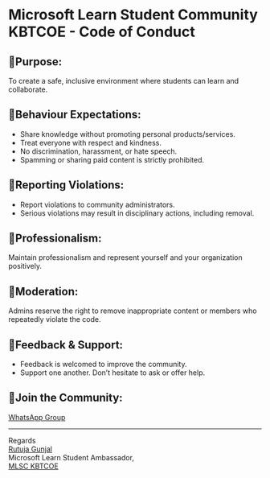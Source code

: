 # Microsoft Learn Student Community KBTCOE - Code of Conduct

## 📍Purpose:
To create a safe, inclusive environment where students can learn and collaborate.

## 📍Behaviour Expectations:
- Share knowledge without promoting personal products/services.
- Treat everyone with respect and kindness.
- No discrimination, harassment, or hate speech.
- Spamming or sharing paid content is strictly prohibited.

## 📍Reporting Violations:
- Report violations to community administrators.
- Serious violations may result in disciplinary actions, including removal.

## 📍Professionalism:
Maintain professionalism and represent yourself and your organization positively.

## 📍Moderation:
Admins reserve the right to remove inappropriate content or members who repeatedly violate the code.

## 📍Feedback & Support:
- Feedback is welcomed to improve the community.
- Support one another. Don’t hesitate to ask or offer help.

## 📍Join the Community:
[WhatsApp Group](https://chat.whatsapp.com/L7aES0X1K3tCdgjWHXfqM3)

---
Regards <br>
[Rutuja Gunjal](https://github.com/Rutuja520) <br>
Microsoft Learn Student Ambassador, <br>
[MLSC KBTCOE](https://linktr.ee/mlsc_kbtcoe) <br>
